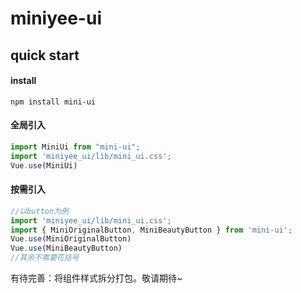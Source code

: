 # miniyee-ui

## quick start

#### install
```
npm install mini-ui 
```
#### 全局引入
```javascript
import MiniUi from "mini-ui";
import 'miniyee_ui/lib/mini_ui.css';
Vue.use(MiniUi)
```
#### 按需引入
```javascript
//以button为例
import 'miniyee_ui/lib/mini_ui.css';
import { MiniOriginalButton, MiniBeautyButton } from 'mini-ui';
Vue.use(MiniOriginalButton)
Vue.use(MiniBeautyButton)
//其余不需要花括号
```

有待完善：将组件样式拆分打包。敬请期待~
